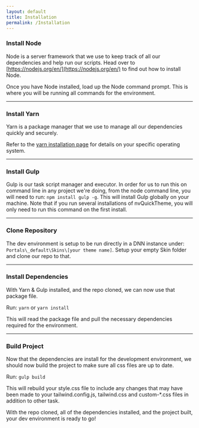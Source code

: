 ```yaml
---
layout: default
title: Installation
permalink: /Installation
---
```


### Install Node

Node is a server framework that we use to keep track of all our dependencies and help run our scripts. Head over to [https://nodejs.org/en/](https://nodejs.org/en/) to find out how to install Node.

Once you have Node installed, load up the Node command prompt. This is where you will be running all commands for the environment.

---

### Install Yarn

Yarn is a package manager that we use to manage all our dependencies quickly and securely.

Refer to the [yarn installation page](https://yarnpkg.com/en/docs/install) for details on your specific operating system.

---

### Install Gulp

Gulp is our task script manager and executor. In order for us to run this on command line in any project we're doing, from the node command line, you will need to run: `npm install gulp -g`. This will install Gulp globally on your machine. Note that if you run several installations of nvQuickTheme, you will only need to run this command on the first install.

---

### Clone Repository

The dev environment is setup to be run directly in a DNN instance under: `Portals\_default\Skins\[your theme name]`. Setup your empty Skin folder and clone our repo to that.

---

### Install Dependencies

With Yarn & Gulp installed, and the repo cloned, we can now use that package file.

Run: `yarn` or `yarn install`

This will read the package file and pull the necessary dependencies required for the environment.

---

### Build Project

Now that the dependencies are install for the development environment, we should now build the project to make sure all css files are up to date.

Run: `gulp build`

This will rebuild your style.css file to include any changes that may have been made to your tailwind.config.js, tailwind.css and custom-\*.css files in addition to other task.

With the repo cloned, all of the dependencies installed, and the project built, your dev environment is ready to go!
